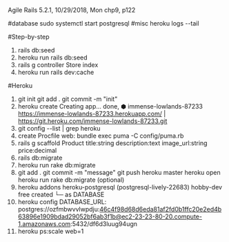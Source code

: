 Agile Rails 5.2.1, 
10/29/2018, Mon
chp9, p122 

#database
sudo systemctl start postgresql
#misc
heroku logs --tail

#Step-by-step
1. rails db:seed
2. heroku run rails db:seed
3. rails g controller Store index
4. heroku run rails dev:cache




#Heroku
1.  git init
    git add .
    git commit -m "init"
2. heroku create
    Creating app... done, ⬢ immense-lowlands-87233
    https://immense-lowlands-87233.herokuapp.com/ | https://git.heroku.com/immense-lowlands-87233.git
3. git config --list | grep heroku
4. create Procfile
    web: bundle exec puma -C config/puma.rb
5. rails g scaffold Product title:string description:text image_url:string price:decimal
6. rails db:migrate
7. heroku run rake db:migrate
8. git add .
   git commit -m "message"
   git push heroku master
   heroku open
   heroku run rake db:migrate (optional)
9. heroku addons
    heroku-postgresql (postgresql-lively-22683)  hobby-dev  free   created
     └─ as DATABASE
10. heroku config
    DATABASE_URL:  postgres://ozfmbwvvlwpdju:46c4f98d68d6eda81af2fd0b1ffc20e2ed4b63896e1909bdad29052bf6ab3f1b@ec2-23-23-80-20.compute-1.amazonaws.com:5432/df6d3luug94ugn
11. heroku ps:scale web=1

